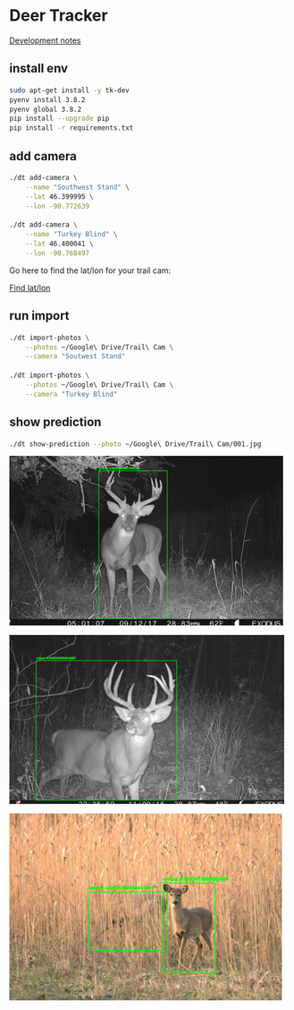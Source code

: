 # Deer Tracker

[Development notes](NOTES.md)

## install env

```bash
sudo apt-get install -y tk-dev
pyenv install 3.8.2
pyenv global 3.8.2
pip install --upgrade pip
pip install -r requirements.txt
```

## add camera

```bash
./dt add-camera \
    --name "Southwest Stand" \
    --lat 46.399995 \
    --lon -90.772639

./dt add-camera \
    --name "Turkey Blind" \
    --lat 46.400041 \
    --lon -90.768497
```

Go here to find the lat/lon for your trail cam:

[Find lat/lon](https://www.latlong.net/)

## run import

```bash
./dt import-photos \
    --photos ~/Google\ Drive/Trail\ Cam \
    --camera "Soutwest Stand"

./dt import-photos \
    --photos ~/Google\ Drive/Trail\ Cam \
    --camera "Turkey Blind"
```

## show prediction

```bash
./dt show-prediction --photo ~/Google\ Drive/Trail\ Cam/001.jpg
```

![Buck 1](examples/buck1-predict.png?raw=true)

![Buck 2](examples/buck2-predict.png?raw=true)

![Doe](examples/doe-predict.png?raw=true)
